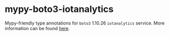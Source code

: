 # mypy-boto3-iotanalytics

Mypy-friendly type annotations for `boto3` 1.10.26 `iotanalytics` service.
More information can be found [here](https://github.com/vemel/mypy_boto3).